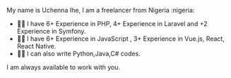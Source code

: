 <p> My name is Uchenna Ihe, I am a freelancer from Nigeria :nigeria: </p>

* :man_technologist: I have 6+ Experience in PHP, 4+ Experience in Laravel and +2 Experience in Symfony.
* :man_technologist: I have 6+ Experience in JavaScript , 3+ Experience in Vue.js, React, React Native.
* :man_technologist: I can also write Python,Java,C# codes.

<span> I am always available to work with you.</span>

